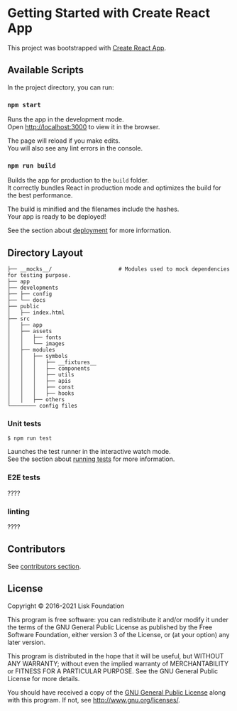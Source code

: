 # Getting Started with Create React App

This project was bootstrapped with [Create React App](https://github.com/facebook/create-react-app).

## Available Scripts

In the project directory, you can run:

### `npm start`

Runs the app in the development mode.\
Open [http://localhost:3000](http://localhost:3000) to view it in the browser.

The page will reload if you make edits.\
You will also see any lint errors in the console.


### `npm run build`

Builds the app for production to the `build` folder.\
It correctly bundles React in production mode and optimizes the build for the best performance.

The build is minified and the filenames include the hashes.\
Your app is ready to be deployed!

See the section about [deployment](https://facebook.github.io/create-react-app/docs/deployment) for more information.



## Directory Layout
```
├── __mocks__/                     # Modules used to mock dependencies for testing purpose.
├── app
├── developments
├── ├── config
├── └── docs
├── public
│   ├── index.html
├── src
│   ├── app
│   ├── assets
│   │   ├── fonts
│   │   └── images
│   ├── modules
│   │   ├── symbols
│   │   │   ├── __fixtures__
│   │   │   ├── components
│   │   │   ├── utils
│   │   │   ├── apis
│   │   │   ├── const
│   │   │   ├── hooks
│   │   ├── others
└──────── config files
```
### Unit tests
`$ npm run test`

Launches the test runner in the interactive watch mode.\
See the section about [running tests](https://facebook.github.io/create-react-app/docs/running-tests) for more information.

### E2E tests
????

### linting
????

## Contributors
See [contributors section](https://github.com/LiskHQ/lisk-desktop/graphs/contributors).

## License

Copyright © 2016-2021 Lisk Foundation

This program is free software: you can redistribute it and/or modify it under the terms of the GNU General Public License as published by the Free Software Foundation, either version 3 of the License, or (at your option) any later version.

This program is distributed in the hope that it will be useful, but WITHOUT ANY WARRANTY; without even the implied warranty of MERCHANTABILITY or FITNESS FOR A PARTICULAR PURPOSE. See the GNU General Public License for more details.

You should have received a copy of the [GNU General Public License](https://github.com/LiskHQ/lisk-desktop/tree/master/LICENSE) along with this program.  If not, see <http://www.gnu.org/licenses/>.
